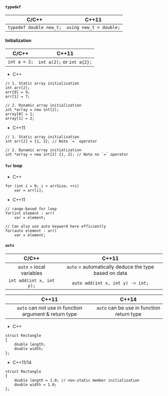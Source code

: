 #### `typedef`
| C/C++ | C++11|
| :---: | :---: |
|`typedef double new_t;`   | `using new_t = double;`    |

#### Initialization
| C/C++ | C++11|
| :---: | :---: |
| `int a = 2;`| `int a(2);` or `int a{2};` |

- C++
```
// 1. Static array initialization
int arr[2];
arr[0] = 9;
arr[1] = 7;

// 2. Dynamic array initialization
int *array = new int[2];
array[0] = 1;
array[1] = 2;
```
- C++11
```
// 1. Static array initialization
int arr[2] = {1, 2}; // Note `=` operator

// 2. Dynamic array initialization
int *array = new int[2] {1, 2}; // Note no `=` operator
```

#### `for` loop
- C++
```
for (int i = 0; i < arrSize; ++i)
    var = arr[i];
```
- C++11
```
// range-based for loop
for(int element : arr)	
    var = element;

// Can also use auto keyword here efficiently
for(auto element : arr)	
    var = element;    
```

#### `auto`
| C/C++ | C++11|
| :---: | :---: |
|`auto` = local variables|`auto` = automatically deduce the type based on data|
| `int add(int x, int y);` | `auto add(int x, int y) -> int;` |

| C++11 | C++14|
| :---: | :---: |
|`auto` can not use in function argument & return type|`auto` can be use in function return type|

- C++
```
struct Rectangle
{
	double length;
	double width;
};  
```
- C++11/14
```
struct Rectangle
{
	double length = 1.0; // non-static member initialization
	double width = 1.0;
};
```

